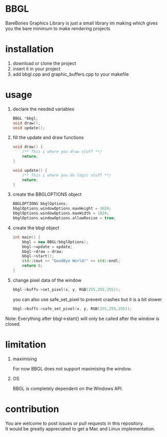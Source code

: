 # BBGL
BareBones Graphics Library is just a small library im making which gives you the bare minimum to make rendering projects

# installation
1. download or clone the project
2. insert it in your project
3. add bbgl.cpp and graphic_buffers.cpp to your makefile

# usage

1. declare the needed variables
    ```cpp
    BBGL *bbgl;
    void draw();
    void update();
    ```

2. fill the update and draw functions
    ```cpp
    void draw() {
        /** This i where you draw stuff **/
        return;
    }

    void update() {
        /** This i where you do logic stuff **/
        return;
    }
    ```

3. create the BBGLOPTIONS object
    ```cpp
    BBGLOPTIONS bbglOptions;
    bbglOptions.windowOptions.maxHeight = 1024;
    bbglOptions.windowOptions.maxWidth = 1024;
    bbglOptions.windowOptions.allowResize = true;
    ```

4. create the bbgl object
    ```cpp
    int main() {
        bbgl = new BBGL(bbglOptions);
        bbgl->update = update;
        bbgl->draw = draw;
        bbgl->start();
        std::cout << "GoodBye World!" << std::endl;
        return 0;
    }
    ```

5. change pixel data of the window

    ```cpp
    bbgl->buffs->set_pixel(x, y, RGB(255,255,255));
    ```
    you can also use safe_set_pixel to prevent crashes but it is a bit slower
    ```cpp
    bbgl->buffs->safe_set_pixel(x, y, RGB(255,255,255));
    ```

Note: Everything after bbgl->start() will only be called after the window is closed.

# limitation

1. maximising

    For now BBGL does not support maximising the window.

2. OS

    BBGL is completely dependent on the Windows API.

# contribution

You are welcome to post issues or pull requests in this repository.\
It would be greatly appreciated to get a Mac and Linux implementation.